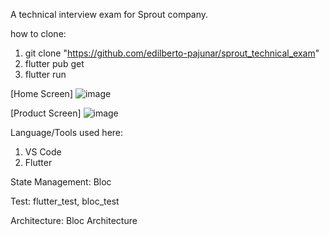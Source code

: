 A technical interview exam for Sprout company.

how to clone:
1. git clone "https://github.com/edilberto-pajunar/sprout_technical_exam"
2. flutter pub get
3. flutter run

[Home Screen]
![image](https://github.com/edilberto-pajunar/sprout_technical_exam/assets/110841351/bc8f97cb-cc40-4069-b1e7-c346e56f21db)

[Product Screen]
![image](https://github.com/edilberto-pajunar/sprout_technical_exam/assets/110841351/d9ee5b97-f218-41d2-b7e7-8f14da5d32e8)

Language/Tools used here:
1. VS Code
2. Flutter

State Management:
Bloc

Test:
flutter_test, bloc_test

Architecture:
Bloc Architecture

